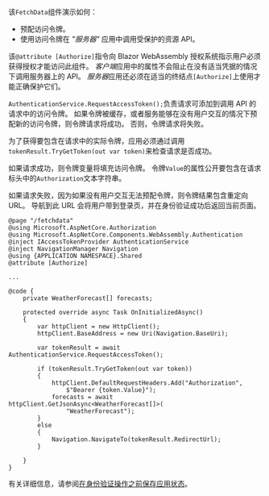 该`FetchData`组件演示如何：

* 预配访问令牌。
* 使用访问令牌在 *"服务器"* 应用中调用受保护的资源 API。

该`@attribute [Authorize]`指令向 Blazor WebAssembly 授权系统指示用户必须获得授权才能访问此组件。 *客户端*应用中的属性不会阻止在没有适当凭据的情况下调用服务器上的 API。 *服务器*应用还必须在适当的终结点`[Authorize]`上使用才能正确保护它们。

`AuthenticationService.RequestAccessToken();`负责请求可添加到调用 API 的请求中的访问令牌。 如果令牌被缓存，或者服务能够在没有用户交互的情况下预配新的访问令牌，则令牌请求将成功。 否则，令牌请求将失败。

为了获得要包含在请求中的实际令牌，应用必须通过调用`tokenResult.TryGetToken(out var token)`来检查请求是否成功。 

如果请求成功，则令牌变量将填充访问令牌。 令牌`Value`的属性公开要包含在请求标头中的`Authorization`文本字符串。

如果请求失败，因为如果没有用户交互无法预配令牌，则令牌结果包含重定向 URL。 导航到此 URL 会将用户带到登录页，并在身份验证成功后返回当前页面。

```razor
@page "/fetchdata"
@using Microsoft.AspNetCore.Authorization
@using Microsoft.AspNetCore.Components.WebAssembly.Authentication
@inject IAccessTokenProvider AuthenticationService
@inject NavigationManager Navigation
@using {APPLICATION NAMESPACE}.Shared
@attribute [Authorize]

...

@code {
    private WeatherForecast[] forecasts;

    protected override async Task OnInitializedAsync()
    {
        var httpClient = new HttpClient();
        httpClient.BaseAddress = new Uri(Navigation.BaseUri);

        var tokenResult = await AuthenticationService.RequestAccessToken();

        if (tokenResult.TryGetToken(out var token))
        {
            httpClient.DefaultRequestHeaders.Add("Authorization", 
                $"Bearer {token.Value}");
            forecasts = await httpClient.GetJsonAsync<WeatherForecast[]>(
                "WeatherForecast");
        }
        else
        {
            Navigation.NavigateTo(tokenResult.RedirectUrl);
        }

    }
}
```

有关详细信息，请参阅[在身份验证操作之前保存应用状态](xref:security/blazor/webassembly/additional-scenarios#save-app-state-before-an-authentication-operation)。
